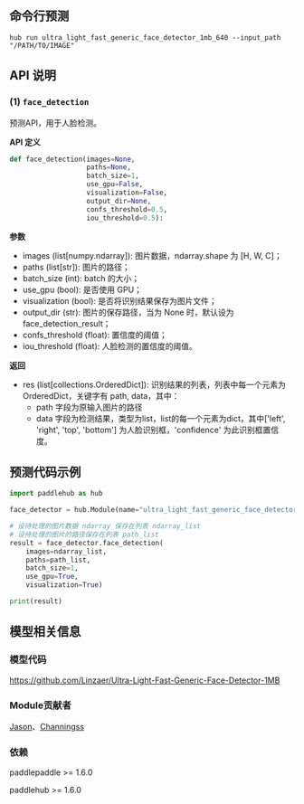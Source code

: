 ## 命令行预测

```
hub run ultra_light_fast_generic_face_detector_1mb_640 --input_path "/PATH/TO/IMAGE"
```

## API 说明

### (1) `face_detection`

预测API，用于人脸检测。

**API 定义**

```python
def face_detection(images=None,
                   paths=None,
                   batch_size=1,
                   use_gpu=False,
                   visualization=False,
                   output_dir=None,
                   confs_threshold=0.5,
                   iou_threshold=0.5):
```

**参数**

* images (list[numpy.ndarray]): 图片数据，ndarray.shape 为 [H, W, C]；
* paths (list[str]): 图片的路径；
* batch\_size (int): batch 的大小；
* use\_gpu (bool): 是否使用 GPU；
* visualization (bool): 是否将识别结果保存为图片文件；
* output\_dir (str): 图片的保存路径，当为 None 时，默认设为face\_detection\_result；
* confs\_threshold (float): 置信度的阈值；
* iou\_threshold (float): 人脸检测的置信度的阈值。

**返回**

* res (list[collections.OrderedDict]): 识别结果的列表，列表中每一个元素为 OrderedDict，关键字有 path, data，其中：
  * path 字段为原输入图片的路径
  * data 字段为检测结果，类型为list，list的每一个元素为dict，其中['left', 'right', 'top', 'bottom'] 为人脸识别框，'confidence' 为此识别框置信度。

## 预测代码示例

```python
import paddlehub as hub

face_detector = hub.Module(name="ultra_light_fast_generic_face_detector_1mb_640")

# 设待处理的图片数据 ndarray 保存在列表 ndarray_list
# 设待处理的图片的路径保存在列表 path_list
result = face_detector.face_detection(
    images=ndarray_list,
    paths=path_list,
    batch_size=1,
    use_gpu=True,
    visualization=True)

print(result)
```

## 模型相关信息

### 模型代码

https://github.com/Linzaer/Ultra-Light-Fast-Generic-Face-Detector-1MB

### Module贡献者

[Jason](https://github.com/jiangjiajun)、[Channingss](https://github.com/Channingss)

### 依赖

paddlepaddle >= 1.6.0

paddlehub >= 1.6.0

